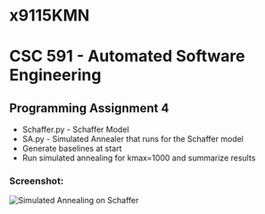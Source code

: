 # x9115KMN
# CSC 591 - Automated Software Engineering

## Programming Assignment 4

* Schaffer.py - Schaffer Model
* SA.py - Simulated Annealer that runs for the Schaffer model
* Generate baselines at start
* Run simulated annealing for kmax=1000 and summarize results

### Screenshot:

![Simulated Annealing on Schaffer](https://cloud.githubusercontent.com/assets/4932677/11171152/bec74876-8bb6-11e5-8819-27a919954080.png)
